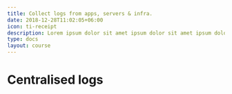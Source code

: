 ```yaml
---
title: Collect logs from apps, servers & infra.
date: 2018-12-28T11:02:05+06:00
icon: ti-receipt
description: Lorem ipsum dolor sit amet ipsum dolor sit amet ipsum dolor sit amet
type: docs
layout: course
---
```

# Centralised logs